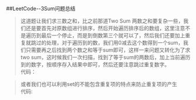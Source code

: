 ##LeetCode--3Sum问题总结  
>  这道题让我们求三数之和，比之前那道Two Sum 两数之和要复杂一些，我们还是要首先对原数组进行排序，然后开始遍历排序后的数组，这里注意不是遍历到最后一个停止，而是到倒数第三个就可以了，然后我们还要加上重复就跳过的处理，对于遍历到的数，我们用0减去这个数得到一个sum，我们只需要再之后找到两个数之和等于sum即可，这样一来问题又转化为了求two sum，这时候我们一次扫描，找到了等于sum的两数后，加上当前遍历到的数字，按顺序存入结果中即可，然后还要注意跳过重复数字。  
代码：[](./Solution2.cpp)  

> 或者我们也可以利用set的不能包含重复项的特点来防止重复项的产生  
代码: [](./Solution3.cpp)

